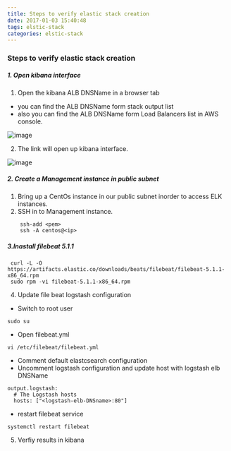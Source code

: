 ```yaml
---
title: Steps to verify elastic stack creation
date: 2017-01-03 15:40:48
tags: elstic-stack
categories: elstic-stack
---
```

### Steps to verify elastic stack creation

##### 1. Open kibana interface

1. Open the kibana ALB DNSName in a browser tab
 - you can find the ALB DNSName form stack output list
 - also you can find the ALB DNSName form Load Balancers list in AWS console.

![image](/images/elastic-stack/verify-kibana.png)

2. The link will open up kibana interface.

![image](/images/elastic-stack/kibana.png)

##### 2. Create a Management instance in public subnet
1. Bring up a CentOs instance in our public subnet inorder to access ELK instances.
2. SSH in to Management instance.
```
    ssh-add <pem>
    ssh -A centos@<ip>
```
##### 3.Inastall filebeat 5.1.1

```
 curl -L -O https://artifacts.elastic.co/downloads/beats/filebeat/filebeat-5.1.1-x86_64.rpm
 sudo rpm -vi filebeat-5.1.1-x86_64.rpm
```
4. Update file beat logstash configuration
- Switch to root user
```
sudo su
```
- Open filebeat.yml
```
vi /etc/filebeat/filebeat.yml
```
- Comment default elastcsearch configuration
- Uncomment logstash configuration and update host with logstash elb DNSName
```
output.logstash:
  # The Logstash hosts
  hosts: ["<logstash-elb-DNSname>:80"]
```
- restart filebeat service
```
systemctl restart filebeat
```
5. Verfiy results in kibana
